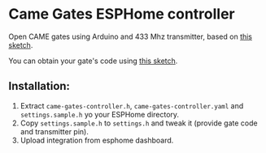 # Came Gates ESPHome controller

Open CAME gates using Arduino and 433 Mhz transmitter, based on [this sketch](https://gist.github.com/superyarik/3eb4da9da728466c072e716532d732ef).

You can obtain your gate's code using [this sketch](https://github.com/jehy/arduino-came-reader).

## Installation:
1. Extract `came-gates-controller.h`, `came-gates-controller.yaml` and `settings.sample.h` yo your ESPHome directory.
2. Copy `settings.sample.h` to `settings.h` and tweak it (provide gate code and transmitter pin).
3. Upload integration from esphome dashboard. 
